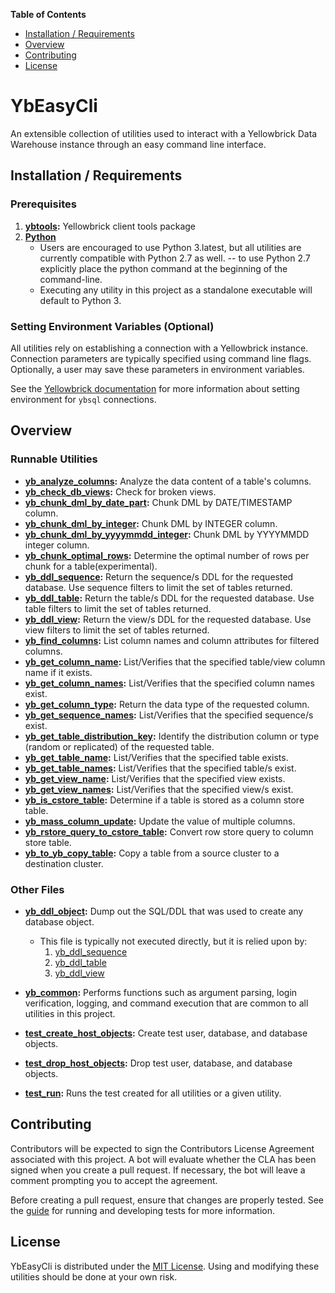 **Table of Contents**

-  [Installation / Requirements](#installation)
-  [Overview](#overview)
-  [Contributing](#contributing)
-  [License](#license)

# YbEasyCli

An extensible collection of utilities used to interact with a Yellowbrick Data Warehouse instance through an easy command line interface.


<a id="installation"></a>

## Installation / Requirements

### Prerequisites

1.  **[ybtools](https://www.yellowbrick.com/docs/4.0/client_tools/client_tools_intro.html):**
    Yellowbrick client tools package
2.  **[Python](https://www.python.org)**
    - Users are encouraged to use Python 3.latest, but all utilities are currently compatible with Python 2.7 as well.
    -- to use Python 2.7 explicitly place the python command at the beginning of the command-line.
    - Executing any utility in this project as a standalone executable will default to Python 3.

### Setting Environment Variables (Optional)

All utilities rely on establishing a connection with a Yellowbrick instance.
Connection parameters are typically specified using command line flags.
Optionally, a user may save these parameters in environment variables.

See the [Yellowbrick documentation](https://www.yellowbrick.com/docs/4.0/administration/ybsql_connections.html#reference_qtb_5ft_sv__ybsql_connections_environment_variables) for more information about setting environment for `ybsql` connections.


<a id="overview"></a>

## Overview

### Runnable Utilities

-   **[yb\_analyze\_columns](./yb_analyze_columns.py):** Analyze the data content of a table's columns.
-   **[yb_check_db_views](./yb_check_db_views.py):** Check for broken views.
-   **[yb_chunk_dml_by_date_part](./yb_chunk_dml_by_date_part.py):** Chunk DML by DATE/TIMESTAMP column.
-   **[yb_chunk_dml_by_integer](./yb_chunk_dml_by_integer.py):** Chunk DML by INTEGER column.
-   **[yb_chunk_dml_by_yyyymmdd_integer](./yb_chunk_dml_by_yyyymmdd_integer.py):** Chunk DML by YYYYMMDD integer column.
-   **[yb_chunk_optimal_rows](./yb_chunk_optimal_rows.py):** Determine the optimal number of rows per chunk for a table(experimental).
-   **[yb_ddl_sequence](./yb_ddl_sequence.py):** Return the sequence/s DDL for the requested database.  Use sequence filters to limit the set of tables returned.
-   **[yb_ddl_table](./yb_ddl_table.py):** Return the table/s DDL for the requested database.  Use table filters to limit the set of tables returned.
-   **[yb_ddl_view](./yb_ddl_view.py):** Return the view/s DDL for the requested database.  Use view filters to limit the set of tables returned.
-   **[yb_find_columns](./yb_find_columns.py):** List column names and column attributes for filtered columns.
-   **[yb\_get\_column\_name](./yb_get_column_name.py):** List/Verifies that the specified table/view column name if it exists.
-   **[yb\_get\_column\_names](./yb_get_column_names.py):** List/Verifies that the specified column names exist.
-   **[yb\_get\_column\_type](./yb_get_column_type.py):** Return the data type of the requested column.
-   **[yb\_get\_sequence\_names](./yb_get_sequence_names.py):** List/Verifies that the specified sequence/s exist.
-   **[yb\_get\_table\_distribution\_key](./yb_get_table_distribution_key.py):** Identify the distribution column or type (random or replicated) of the requested table.
-   **[yb\_get\_table\_name](./yb_get_table_name.py):** List/Verifies that the specified table exists.
-   **[yb\_get\_table\_names](./yb_get_table_names.py):** List/Verifies that the specified table/s exist.
-   **[yb\_get\_view\_name](./yb_get_view_name.py):** List/Verifies that the specified view exists.
-   **[yb\_get\_view\_names](./yb_get_view_names.py):** List/Verifies that the specified view/s exist.
-   **[yb_is_cstore_table](./yb_is_cstore_table.py):** Determine if a table is stored as a column store table.
-   **[yb_mass_column_update](./yb_mass_column_update.py):** Update the value of multiple columns.
-   **[yb_rstore_query_to_cstore_table](./yb_rstore_query_to_cstore_table.py):** Convert row store query to column store table.
-   **[yb_to_yb_copy_table](./yb_to_yb_copy_table.py):** Copy a table from a source cluster to a destination cluster.

### Other Files

-   **[yb\_ddl\_object](./yb_ddl_object.py):** Dump out the SQL/DDL that was used to create any database object.
    - This file is typically not executed directly, but it is relied upon by:
      1.  [yb\_ddl\_sequence](./yb_ddl_sequence.py)
      2.  [yb\_ddl\_table](./yb_ddl_table.py)
      3.  [yb\_ddl\_view](./yb_ddl_view.py)
-   **[yb\_common](./yb_common.py):** Performs functions such as argument
    parsing, login verification, logging, and command execution that are common
    to all utilities in this project.

-   **[test_create_host_objects](./test/test_create_host_objects.py):** Create test user, database, and database objects.
-   **[test_drop_host_objects](./test/test_drop_host_objects.py):** Drop test user, database, and database objects.
-   **[test\_run](./test/test_run.py):** Runs the test created for all utilities or a given utility.


<a id="contributing"></a>

## Contributing

Contributors will be expected to sign the Contributors License Agreement
associated with this project. A bot will evaluate whether the CLA has been
signed when you create a pull request. If necessary, the bot will leave a comment
prompting you to accept the agreement.

Before creating a pull request, ensure that changes are properly tested. See the
[guide](./test/README.md) for running and developing tests for more information.

<a id="license"></a>

## License

YbEasyCli is distributed under the [MIT License](./LICENSE). Using and modifying
these utilities should be done at your own risk.
